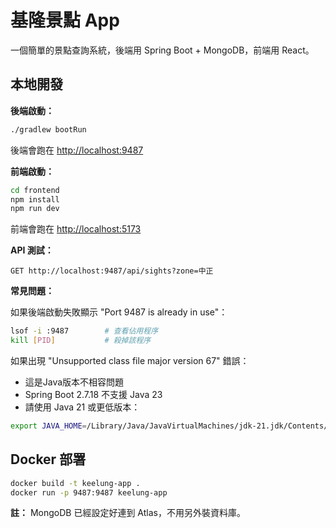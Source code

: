# 基隆景點 App

一個簡單的景點查詢系統，後端用 Spring Boot + MongoDB，前端用 React。

## 本地開發

**後端啟動：**

```bash
./gradlew bootRun
```

後端會跑在 <http://localhost:9487>

**前端啟動：**

```bash
cd frontend
npm install
npm run dev
```

前端會跑在 <http://localhost:5173>

**API 測試：**

```http
GET http://localhost:9487/api/sights?zone=中正
```

**常見問題：**

如果後端啟動失敗顯示 "Port 9487 is already in use"：

```bash
lsof -i :9487        # 查看佔用程序
kill [PID]           # 殺掉該程序
```

如果出現 "Unsupported class file major version 67" 錯誤：

- 這是Java版本不相容問題
- Spring Boot 2.7.18 不支援 Java 23
- 請使用 Java 21 或更低版本：

```bash
export JAVA_HOME=/Library/Java/JavaVirtualMachines/jdk-21.jdk/Contents/Home
```

## Docker 部署

```bash
docker build -t keelung-app .
docker run -p 9487:9487 keelung-app
```

**註：** MongoDB 已經設定好連到 Atlas，不用另外裝資料庫。
